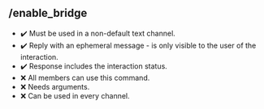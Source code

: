 ## /enable_bridge

- :heavy_check_mark: Must be used in a non-default text channel.
- :heavy_check_mark: Reply with an ephemeral message - is only visible to the user of the interaction.
- :heavy_check_mark: Response includes the interaction status.
- :x: All members can use this command.
- :x: Needs arguments.
- :x: Can be used in every channel.